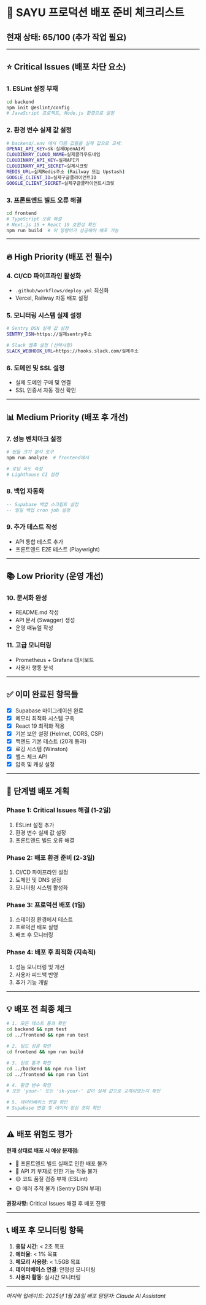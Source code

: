 # 🚀 SAYU 프로덕션 배포 준비 체크리스트

## 현재 상태: 65/100 (추가 작업 필요)

---

## ⭐ **Critical Issues (배포 차단 요소)**

### 1. ESLint 설정 부재
```bash
cd backend
npm init @eslint/config
# JavaScript 프로젝트, Node.js 환경으로 설정
```

### 2. 환경 변수 실제 값 설정
```bash
# backend/.env 에서 다음 값들을 실제 값으로 교체:
OPENAI_API_KEY=sk-실제OpenAI키
CLOUDINARY_CLOUD_NAME=실제클라우드네임
CLOUDINARY_API_KEY=실제API키
CLOUDINARY_API_SECRET=실제시크릿
REDIS_URL=실제Redis주소 (Railway 또는 Upstash)
GOOGLE_CLIENT_ID=실제구글클라이언트ID
GOOGLE_CLIENT_SECRET=실제구글클라이언트시크릿
```

### 3. 프론트엔드 빌드 오류 해결
```bash
cd frontend
# TypeScript 오류 해결
# Next.js 15 + React 19 호환성 확인
npm run build  # 이 명령어가 성공해야 배포 가능
```

---

## 🔥 **High Priority (배포 전 필수)**

### 4. CI/CD 파이프라인 활성화
- `.github/workflows/deploy.yml` 최신화
- Vercel, Railway 자동 배포 설정

### 5. 모니터링 시스템 실제 설정
```bash
# Sentry DSN 실제 값 설정
SENTRY_DSN=https://실제sentry주소

# Slack 웹훅 설정 (선택사항)
SLACK_WEBHOOK_URL=https://hooks.slack.com/실제주소
```

### 6. 도메인 및 SSL 설정
- 실제 도메인 구매 및 연결
- SSL 인증서 자동 갱신 확인

---

## 📊 **Medium Priority (배포 후 개선)**

### 7. 성능 벤치마크 설정
```bash
# 번들 크기 분석 도구
npm run analyze  # frontend에서

# 로딩 속도 측정
# Lighthouse CI 설정
```

### 8. 백업 자동화
```sql
-- Supabase 백업 스크립트 설정
-- 일일 백업 cron job 설정
```

### 9. 추가 테스트 작성
- API 통합 테스트 추가
- 프론트엔드 E2E 테스트 (Playwright)

---

## 📚 **Low Priority (운영 개선)**

### 10. 문서화 완성
- README.md 작성
- API 문서 (Swagger) 생성
- 운영 매뉴얼 작성

### 11. 고급 모니터링
- Prometheus + Grafana 대시보드
- 사용자 행동 분석

---

## ✅ **이미 완료된 항목들**

- [x] Supabase 마이그레이션 완료
- [x] 메모리 최적화 시스템 구축
- [x] React 19 최적화 적용
- [x] 기본 보안 설정 (Helmet, CORS, CSP)
- [x] 백엔드 기본 테스트 (20개 통과)
- [x] 로깅 시스템 (Winston)
- [x] 헬스 체크 API
- [x] 압축 및 캐싱 설정

---

## 🎯 **단계별 배포 계획**

### Phase 1: Critical Issues 해결 (1-2일)
1. ESLint 설정 추가
2. 환경 변수 실제 값 설정
3. 프론트엔드 빌드 오류 해결

### Phase 2: 배포 환경 준비 (2-3일)
1. CI/CD 파이프라인 설정
2. 도메인 및 DNS 설정
3. 모니터링 시스템 활성화

### Phase 3: 프로덕션 배포 (1일)
1. 스테이징 환경에서 테스트
2. 프로덕션 배포 실행
3. 배포 후 모니터링

### Phase 4: 배포 후 최적화 (지속적)
1. 성능 모니터링 및 개선
2. 사용자 피드백 반영
3. 추가 기능 개발

---

## 💡 **배포 전 최종 체크**

```bash
# 1. 모든 테스트 통과 확인
cd backend && npm test
cd ../frontend && npm run test

# 2. 빌드 성공 확인
cd frontend && npm run build

# 3. 린트 통과 확인
cd ../backend && npm run lint
cd ../frontend && npm run lint

# 4. 환경 변수 확인
# 모든 'your-' 또는 'sk-your-' 값이 실제 값으로 교체되었는지 확인

# 5. 데이터베이스 연결 확인
# Supabase 연결 및 데이터 정상 조회 확인
```

---

## ⚠️ **배포 위험도 평가**

**현재 상태로 배포 시 예상 문제점:**
- 🔴 프론트엔드 빌드 실패로 인한 배포 불가
- 🔴 API 키 부재로 인한 기능 작동 불가
- 🟡 코드 품질 검증 부재 (ESLint)
- 🟡 에러 추적 불가 (Sentry DSN 부재)

**권장사항:** Critical Issues 해결 후 배포 진행

---

## 📞 **배포 후 모니터링 항목**

1. **응답 시간**: < 2초 목표
2. **에러율**: < 1% 목표  
3. **메모리 사용량**: < 1.5GB 목표
4. **데이터베이스 연결**: 안정성 모니터링
5. **사용자 활동**: 실시간 모니터링

---

*마지막 업데이트: 2025년 1월 28일*
*배포 담당자: Claude AI Assistant*
